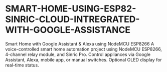 # SMART-HOME-USING-ESP82-SINRIC-CLOUD-INTREGRATED-WITH-GOOGLE-ASSISTANCE
Smart Home with Google Assistant &amp; Alexa using NodeMCU ESP8266  A voice-controlled smart home automation project using NodeMCU ESP8266, 4-channel relay module, and Sinric Pro. Control appliances via Google Assistant, Alexa, mobile app, or manual switches. Optional OLED display for real-time status.
